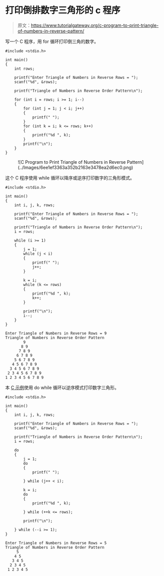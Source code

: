 # 打印倒排数字三角形的 c 程序

> 原文：<https://www.tutorialgateway.org/c-program-to-print-triangle-of-numbers-in-reverse-pattern/>

写一个 C 程序，用 for 循环打印倒三角的数字。

```
#include <stdio.h>

int main()
{
	int rows;

	printf("Enter Triangle of Numbers in Reverse Rows = ");
	scanf("%d", &rows);

	printf("Triangle of Numbers in Reverse Order Pattern\n");

	for (int i = rows; i >= 1; i--)
	{
		for (int j = 1; j < i; j++)
		{
			printf(" ");
		}
		for (int k = i; k <= rows; k++)
		{
			printf("%d ", k);
		}
		printf("\n");
	}
}
```

<figure class="wp-block-image size-large">![C Program to Print Triangle of Numbers in Reverse Pattern](../Images/6ee1ef3363a352b2163e3478ea2d6ec0.png)</figure>

这个 C 程序使用 while 循环以降序或逆序打印数字的三角形模式。

```
#include <stdio.h>

int main()
{
	int i, j, k, rows;

	printf("Enter Triangle of Numbers in Reverse Rows = ");
	scanf("%d", &rows);

	printf("Triangle of Numbers in Reverse Order Pattern\n");
	i = rows;

	while (i >= 1)
	{
		j = 1;
		while (j < i)
		{
			printf(" ");
			j++;
		}

		k = i;
		while (k <= rows)
		{
			printf("%d ", k);
			k++;
		}

		printf("\n");
		i--;
	}
}
```

```
Enter Triangle of Numbers in Reverse Rows = 9
Triangle of Numbers in Reverse Order Pattern
        9 
       8 9 
      7 8 9 
     6 7 8 9 
    5 6 7 8 9 
   4 5 6 7 8 9 
  3 4 5 6 7 8 9 
 2 3 4 5 6 7 8 9 
1 2 3 4 5 6 7 8 9 
```

本 [C 示例](https://www.tutorialgateway.org/c-programming-examples/)使用 do while 循环以逆序模式打印数字三角形。

```
#include <stdio.h>

int main()
{
	int i, j, k, rows;

	printf("Enter Triangle of Numbers in Reverse Rows = ");
	scanf("%d", &rows);

	printf("Triangle of Numbers in Reverse Order Pattern\n");
	i = rows;

	do
	{
		j = 1;
		do
		{
			printf(" ");

		} while (j++ < i);

		k = i;
		do
		{
			printf("%d ", k);

		} while (++k <= rows);

		printf("\n");

	} while (--i >= 1);
}
```

```
Enter Triangle of Numbers in Reverse Rows = 5
Triangle of Numbers in Reverse Order Pattern
     5 
    4 5 
   3 4 5 
  2 3 4 5 
 1 2 3 4 5 
```